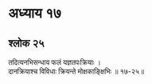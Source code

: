 # अध्याय १७

## श्लोक २५

तदित्यनभिसन्धाय फलं यज्ञतपःक्रियाः ।<br>दानक्रियाश्च विविधाः क्रियन्ते मोक्षकाङ्क्षिभिः ॥ १७-२५॥<br><br>

